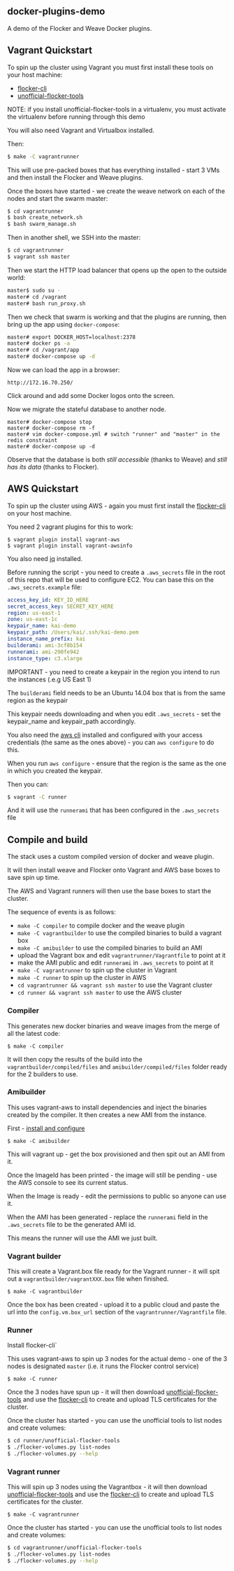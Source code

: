 ## docker-plugins-demo

A demo of the Flocker and Weave Docker plugins.

## Vagrant Quickstart

To spin up the cluster using Vagrant you must first install these tools on your host machine:

 * [flocker-cli](https://docs.clusterhq.com/en/latest/using/installing/index.html#installing-flocker-cli)
 * [unofficial-flocker-tools](https://github.com/clusterhq/unofficial-flocker-tools)

NOTE: if you install unofficial-flocker-tools in a virtualenv, you must activate
the virtualenv before running through this demo

You will also need Vagrant and Virtualbox installed.

Then:

```bash
$ make -C vagrantrunner
```

This will use pre-packed boxes that has everything installed - start 3 VMs and then install the Flocker and Weave plugins.

Once the boxes have started - we create the weave network on each of the nodes
and start the swarm master:

```bash
$ cd vagrantrunner
$ bash create_network.sh
$ bash swarm_manage.sh
```

Then in another shell, we SSH into the master:

```bash
$ cd vagrantrunner
$ vagrant ssh master
```

Then we start the HTTP load balancer that opens up the open to the outside world:

```bash
master$ sudo su -
master# cd /vagrant
master# bash run_proxy.sh
```

Then we check that swarm is working and that the plugins are running, then bring up the app using `docker-compose`:

```bash
master# export DOCKER_HOST=localhost:2378
master# docker ps -a
master# cd /vagrant/app
master# docker-compose up -d
```

Now we can load the app in a browser:

```
http://172.16.70.250/
```

Click around and add some Docker logos onto the screen.

Now we migrate the stateful database to another node.

```
master# docker-compose stop
master# docker-compose rm -f
master# vim docker-compose.yml # switch "runner" and "master" in the redis constraint
master# docker-compose up -d
```

Observe that the database is both *still accessible* (thanks to Weave) and *still has its data* (thanks to Flocker).

## AWS Quickstart

To spin up the cluster using AWS - again you must first install the [flocker-cli](https://docs.clusterhq.com/en/0.9.0/using/installing/index.html#installing-flocker-cli) on your host machine.

You need 2 vagrant plugins for this to work:

```
$ vagrant plugin install vagrant-aws
$ vagrant plugin install vagrant-awsinfo
```

You also need [jq](http://stedolan.github.io/jq/download/) installed.

Before running the script - you need to create a `.aws_secrets` file in the root of this repo that will be used to configure EC2.
You can base this on the `.aws_secrets.example` file:

```yaml
access_key_id: KEY_ID_HERE
secret_access_key: SECRET_KEY_HERE
region: us-east-1
zone: us-east-1c
keypair_name: kai-demo
keypair_path: /Users/kai/.ssh/kai-demo.pem
instance_name_prefix: kai
builderami: ami-3cf8b154
runnerami: ami-290fe942
instance_type: c3.xlarge
```

IMPORTANT - you need to create a keypair in the region you intend to run the instances (.e.g US East 1)

The `builderami` field needs to be an Ubuntu 14.04 box that is from the same region as the keypair

This keypair needs downloading and when you edit `.aws_secrets` - set the keypair_name and keypair_path accordingly.

You also need the [aws cli](http://docs.aws.amazon.com/cli/latest/userguide/installing.html) installed and configured with your access credentials (the same as the ones above) - you can `aws configure` to do this.

When you run `aws configure` - ensure that the region is the same as the one in which you created the keypair.

Then you can:

```bash
$ vagrant -C runner
```

And it will use the `runnerami` that has been configured in the `.aws_secrets` file

## Compile and build

The stack uses a custom compiled version of docker and weave plugin.

It will then install weave and Flocker onto Vagrant and AWS base boxes to save spin up time.

The AWS and Vagrant runners will then use the base boxes to start the cluster.

The sequence of events is as follows:

 * `make -C compiler` to compile docker and the weave plugin
 * `make -C vagrantbuilder` to use the compiled binaries to build a vagrant box
 * `make -C amibuilder` to use the compiled binaries to build an AMI
 * upload the Vagrant box and edit `vagrantrunner/Vagrantfile` to point at it
 * make the AMI public and edit `runnerami` in `.aws_secrets` to point at it
 * `make -C vagrantrunner` to spin up the cluster in Vagrant
 * `make -C runner` to spin up the cluster in AWS
 * `cd vagrantrunner && vagrant ssh master` to use the Vagrant cluster
 * `cd runner && vagrant ssh master` to use the AWS cluster 

### Compiler

This generates new docker binaries and weave images from the merge of all the latest code:

```
$ make -C compiler
```

It will then copy the results of the build into the `vagrantbuilder/compiled/files` and `amibuilder/compiled/files` folder ready for the 2 builders to use.

### Amibuilder

This uses vagrant-aws to install dependencies and inject the binaries created by the compiler.  It then creates a new AMI from the instance.

First - [install and configure](amibuilder)

```
$ make -C amibuilder
```

This will vagrant up - get the box provisioned and then spit out an AMI from it.

Once the ImageId has been printed - the image will still be pending - use the AWS console to see its current status.

When the Image is ready - edit the permissions to public so anyone can use it.

When the AMI has been generated - replace the `runnerami` field in the `.aws_secrets` file to be the generated AMI id.

This means the runner will use the AMI we just built.

### Vagrant builder

This will create a Vagrant.box file ready for the Vagrant runner - it will spit out a `vagrantbuilder/vagrantXXX.box` file when finished.

```
$ make -C vagrantbuilder
```

Once the box has been created - upload it to a public cloud and paste the url into the `config.vm.box_url` section of the `vagrantrunner/Vagrantfile` file.

### Runner

Install flocker-cli`

This uses vagrant-aws to spin up 3 nodes for the actual demo - one of the 3 nodes is designated `master` (i.e. it runs the Flocker control service)

```
$ make -C runner
```

Once the 3 nodes have spun up - it will then download [unofficial-flocker-tools](https://github.com/clusterhq/unofficial-flocker-tools) and use the [flocker-cli](https://docs.clusterhq.com/en/0.9.0/using/installing/index.html#installing-flocker-cli) to create and upload TLS certificates for the cluster.

Once the cluster has started - you can use the unofficial tools to list nodes and create volumes:

```bash
$ cd runner/unofficial-flocker-tools
$ ./flocker-volumes.py list-nodes
$ ./flocker-volumes.py --help
```

### Vagrant runner

This will spin up 3 nodes using the Vagrantbox - it will then download [unofficial-flocker-tools](https://github.com/clusterhq/unofficial-flocker-tools) and use the [flocker-cli](https://docs.clusterhq.com/en/0.9.0/using/installing/index.html#installing-flocker-cli) to create and upload TLS certificates for the cluster.

```
$ make -C vagrantrunner
```

Once the cluster has started - you can use the unofficial tools to list nodes and create volumes:

```bash
$ cd vagrantrunner/unofficial-flocker-tools
$ ./flocker-volumes.py list-nodes
$ ./flocker-volumes.py --help
```
